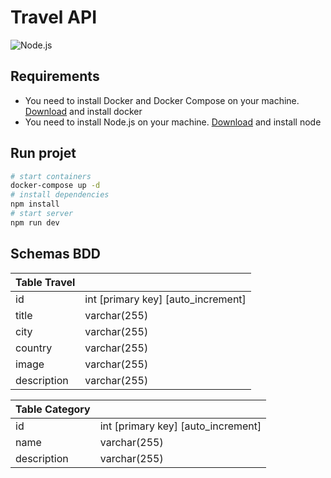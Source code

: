 # Travel API

![Node.js](https://img.shields.io/badge/node.js-339933?style=for-the-badge&logo=node.js&logocolor=white)

## Requirements

- You need to install Docker and Docker Compose on your machine. [Download](https://docs.docker.com/get-docker/) and install docker
- You need to install Node.js on your machine. [Download](https://nodejs.org/en/download/) and install node

## Run projet

```bash
# start containers
docker-compose up -d
# install dependencies
npm install
# start server
npm run dev
```

## Schemas BDD

| Table Travel |                                    |
| ------------ | ---------------------------------- |
| id           | int [primary key] [auto_increment] |
| title        | varchar(255)                       |
| city         | varchar(255)                       |
| country      | varchar(255)                       |
| image        | varchar(255)                       |
| description  | varchar(255)                       |

| Table Category |                                    |
| -------------- | ---------------------------------- |
| id             | int [primary key] [auto_increment] |
| name           | varchar(255)                       |
| description    | varchar(255)                       |
